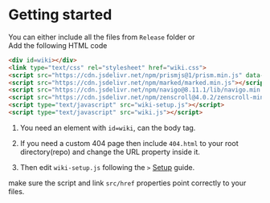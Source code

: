 # Getting started

You can either include all the files from `Release` folder or  
Add the following HTML code

```html
<div id=wiki></div>
<link type="text/css" rel="stylesheet" href="wiki.css">
<script src="https://cdn.jsdelivr.net/npm/prismjs@1/prism.min.js" data-manual></script>
<script src="https://cdn.jsdelivr.net/npm/marked/marked.min.js"></script>
<script src="https://cdn.jsdelivr.net/npm/navigo@8.11.1/lib/navigo.min.js"></script>
<script src="https://cdn.jsdelivr.net/npm/zenscroll@4.0.2/zenscroll-min.js"></script>
<script type="text/javascript" src="wiki-setup.js"></script>
<script type="text/javascript" src="wiki.js"></script>
```

1. You need an element with `id=wiki`, can the body tag.

2. If you need a custom 404 page then include `404.html` to your root directory(repo) and change the URL property inside it.

3. Then edit `wiki-setup.js` following the `>` [Setup](/Main/Getting-Started/Setup) guide.


make sure the script and link `src/href` properties point correctly to your files.